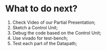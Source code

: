 # What to do next?
1. Check Video of our Partial Presentation;
2. Sketch a Control Unit;
3. Debug the code based on the Control Unit;
4. Use vivado for test-bench;
5. Test each part of the Datapath;
